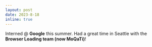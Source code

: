 ```yaml
---
layout: post
date: 2023-8-18
inline: true
---
```


Interned @ **Google** this summer. Had a great time in Seattle with the **Browser Loading team (now MoQaTi)**!
